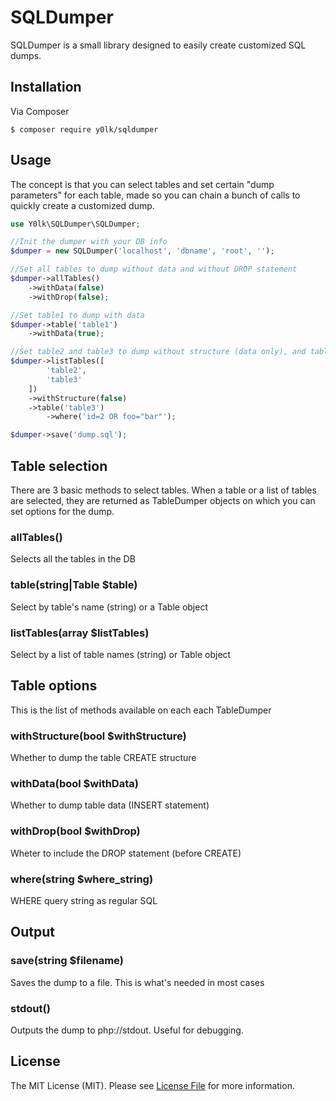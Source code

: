 # SQLDumper

SQLDumper is a small library designed to easily create customized SQL dumps.

## Installation

Via Composer

```shell
$ composer require y0lk/sqldumper
```

## Usage
The concept is that you can select tables and set certain "dump parameters" for each table, made so you can chain a bunch of calls to quickly create a customized dump.

```php
use Y0lk\SQLDumper\SQLDumper;

//Init the dumper with your DB info
$dumper = new SQLDumper('localhost', 'dbname', 'root', '');

//Set all tables to dump without data and without DROP statement
$dumper->allTables()
	->withData(false)
	->withDrop(false);

//Set table1 to dump with data
$dumper->table('table1')
	->withData(true);

//Set table2 and table3 to dump without structure (data only), and table3 with where condition
$dumper->listTables([
		'table2',
		'table3'
	])
	->withStructure(false)
	->table('table3')
		->where('id=2 OR foo="bar"');

$dumper->save('dump.sql');
```

## Table selection
There are 3 basic methods to select tables. When a table or a list of tables are selected, they are returned as TableDumper objects on which you can set options for the dump.

### allTables()
Selects all the tables in the DB

### table(string|Table $table)
Select by table's name (string) or a Table object

### listTables(array $listTables)
Select by a list of table names (string) or Table object


## Table options
This is the list of methods available on each each TableDumper

### withStructure(bool $withStructure)
Whether to dump the table CREATE structure

### withData(bool $withData)
Whether to dump table data (INSERT statement)

### withDrop(bool $withDrop)
Wheter to include the DROP statement (before CREATE)

### where(string $where_string)
WHERE query string as regular SQL


## Output

### save(string $filename)
Saves the dump to a file. This is what's needed in most cases

### stdout()
Outputs the dump to php://stdout. Useful for debugging.

## License

The MIT License (MIT). Please see [License File](https://github.com/Y0lk/sqldumper/blob/master/LICENSE) for more information.